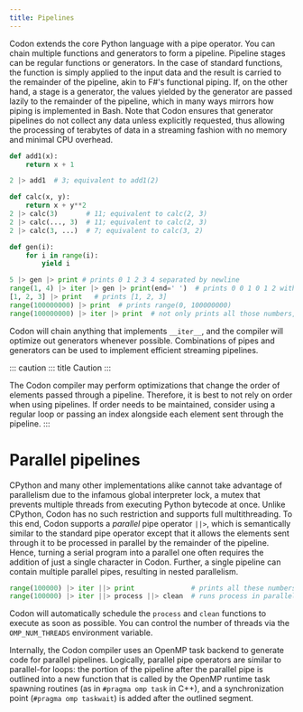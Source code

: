 ```yaml
---
title: Pipelines
---
```


Codon extends the core Python language with a pipe operator. You can
chain multiple functions and generators to form a pipeline. Pipeline
stages can be regular functions or generators. In the case of standard
functions, the function is simply applied to the input data and the
result is carried to the remainder of the pipeline, akin to F#\'s
functional piping. If, on the other hand, a stage is a generator, the
values yielded by the generator are passed lazily to the remainder of
the pipeline, which in many ways mirrors how piping is implemented in
Bash. Note that Codon ensures that generator pipelines do not collect
any data unless explicitly requested, thus allowing the processing of
terabytes of data in a streaming fashion with no memory and minimal CPU
overhead.

``` python
def add1(x):
    return x + 1

2 |> add1  # 3; equivalent to add1(2)

def calc(x, y):
    return x + y**2
2 |> calc(3)       # 11; equivalent to calc(2, 3)
2 |> calc(..., 3)  # 11; equivalent to calc(2, 3)
2 |> calc(3, ...)  # 7; equivalent to calc(3, 2)

def gen(i):
    for i in range(i):
        yield i

5 |> gen |> print # prints 0 1 2 3 4 separated by newline
range(1, 4) |> iter |> gen |> print(end=' ')  # prints 0 0 1 0 1 2 without newline
[1, 2, 3] |> print   # prints [1, 2, 3]
range(100000000) |> print  # prints range(0, 100000000)
range(100000000) |> iter |> print  # not only prints all those numbers, but it uses almost no memory at all
```

Codon will chain anything that implements `__iter__`, and the compiler
will optimize out generators whenever possible. Combinations of pipes
and generators can be used to implement efficient streaming pipelines.

::: caution
::: title
Caution
:::

The Codon compiler may perform optimizations that change the order of
elements passed through a pipeline. Therefore, it is best to not rely on
order when using pipelines. If order needs to be maintained, consider
using a regular loop or passing an index alongside each element sent
through the pipeline.
:::

# Parallel pipelines

CPython and many other implementations alike cannot take advantage of
parallelism due to the infamous global interpreter lock, a mutex that
prevents multiple threads from executing Python bytecode at once. Unlike
CPython, Codon has no such restriction and supports full multithreading.
To this end, Codon supports a *parallel* pipe operator `||>`, which is
semantically similar to the standard pipe operator except that it allows
the elements sent through it to be processed in parallel by the
remainder of the pipeline. Hence, turning a serial program into a
parallel one often requires the addition of just a single character in
Codon. Further, a single pipeline can contain multiple parallel pipes,
resulting in nested parallelism.

``` python
range(100000) |> iter ||> print              # prints all these numbers, probably in random order
range(100000) |> iter ||> process ||> clean  # runs process in parallel, and then cleans data in parallel
```

Codon will automatically schedule the `process` and `clean` functions to
execute as soon as possible. You can control the number of threads via
the `OMP_NUM_THREADS` environment variable.

Internally, the Codon compiler uses an OpenMP task backend to generate
code for parallel pipelines. Logically, parallel pipe operators are
similar to parallel-for loops: the portion of the pipeline after the
parallel pipe is outlined into a new function that is called by the
OpenMP runtime task spawning routines (as in `#pragma omp task` in C++),
and a synchronization point (`#pragma omp taskwait`) is added after the
outlined segment.
